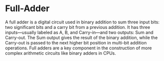 # Full-Adder
A full adder is a digital circuit used in binary addition to sum three input bits: two significant bits and a carry bit from a previous addition. It has three inputs—usually labeled as A, B, and Carry-in—and two outputs: Sum and Carry-out. The Sum output gives the result of the binary addition, while the Carry-out is passed to the next higher bit position in multi-bit addition operations. Full adders are a key component in the construction of more complex arithmetic circuits like binary adders in CPUs.
